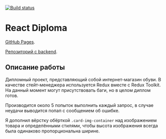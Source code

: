 [![Build status](https://ci.appveyor.com/api/projects/status/gly6gub3la99ox9u?svg=true)](https://ci.appveyor.com/project/LiquidAssContainer/ra-diploma)

# React Diploma

[GitHub Pages](https://liquidasscontainer.github.io/ra_diploma).

[Репозиторий с backend](https://github.com/LiquidAssContainer/ra_diploma_backend).

## Описание работы

Дипломный проект, представляющий собой интернет-магазин обуви. В качестве стейт-менеджера используется Redux вместе с Redux Toolkit. На данный момент могут присутствовать баги, но в целом диплом готов.

Производится около 5 попыток выполнить каждый запрос, в случае неудачи выводится попап с сообщением об ошибке.

Я дополнил вёрстку обёрткой `.card-img-container` над изображением товара и определёнными стилями, чтобы высота изображения всегда была одинаково пропорциональна ширине.
